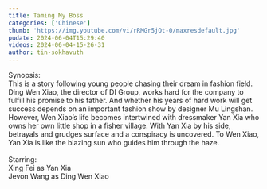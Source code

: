 ```yaml
---
title: Taming My Boss
categories: ['Chinese']
thumb: 'https://img.youtube.com/vi/rRMGr5jOt-0/maxresdefault.jpg'
pudate: 2024-06-04T15:29:40
videos: 2024-06-04-15-26-31
author: tin-sokhavuth
---
```

Synopsis:<br/>
This is a story following young people chasing their dream in fashion field. Ding Wen Xiao, the director of DI Group, works hard for the company to fulfill his promise to his father. And whether his years of hard work will get success depends on an important fashion show by designer Mu Lingshan. However, Wen Xiao’s life becomes intertwined with dressmaker Yan Xia who owns her own little shop in a fisher village. With Yan Xia by his side, betrayals and grudges surface and a conspiracy is uncovered. To Wen Xiao, Yan Xia is like the blazing sun who guides him through the haze. 
<br/><br/>
Starring: <br/>
Xing Fei as Yan Xia<br/>
Jevon Wang as Ding Wen Xiao